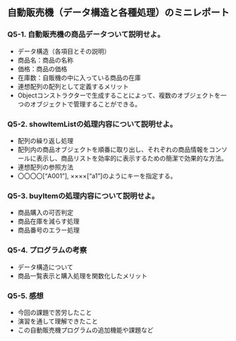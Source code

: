 ## 自動販売機（データ構造と各種処理）のミニレポート
### Q5-1. 自動販売機の商品データついて説明せよ。
* データ構造（各項目とその説明）
* 商品名：商品の名称
* 価格：商品の価格
* 在庫数：自販機の中に入っている商品の在庫
* 連想配列の配列として定義するメリット
* Objectコンストラクターで生成することによって、複数のオブジェクトを一つのオブジェクトで管理することができる。
### Q5-2. showItemListの処理内容について説明せよ。
* 配列の繰り返し処理
* 配列内の商品オブジェクトを順番に取り出し、それぞれの商品情報をコンソールに表示し、商品リストを効率的に表示するための簡潔で効果的な方法。
* 連想配列の参照方法
* 〇〇〇〇[“A001”], ××××[“a1”]のようにキーを指定する。
### Q5-3. buyItemの処理内容について説明せよ。
* 商品購入の可否判定
* 商品在庫を減らす処理
* 商品番号のエラー処理
### Q5-4. プログラムの考察
* データ構造について
* 商品一覧表示と購入処理を関数化したメリット
### Q5-5. 感想
* 今回の課題で苦労したこと
* 演習を通して理解できたこと
* この自動販売機プログラムの追加機能や課題など

